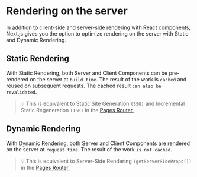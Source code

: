 # Rendering on the server

In addition to client-side and server-side rendering with React components, Next.js gives you the option to optimize
rendering on the server with Static and Dynamic Rendering.

## Static Rendering

With Static Rendering, both Server and Client Components can be pre-rendered on the server at `build time`. The result
of
the work is `cached` and reused on subsequent requests. The cached result `can also be revalidated`.

> 💡 This is equivalent to Static Site Generation `(SSG)` and Incremental Static Regeneration `(ISR)` in
> the <a href="https://nextjs.org/docs/pages/building-your-application/routing" target="_blank">Pages Router.</a>

## Dynamic Rendering
With Dynamic Rendering, both Server and Client Components are rendered on the server at `request time`. The result of the work `is not cached`.

> 💡 This is equivalent to Server-Side Rendering `(getServerSideProps())` in the <a href="https://nextjs.org/docs/pages/building-your-application/routing" target="_blank">Pages Router.</a>



